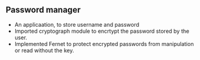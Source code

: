 ## Password manager 
-  An applicaation, to store username and password
-  Imported cryptograph module to encrtypt the password stored by the user.
-  Implemented Fernet to protect encrypted passwords from manipulation or read without the key.
